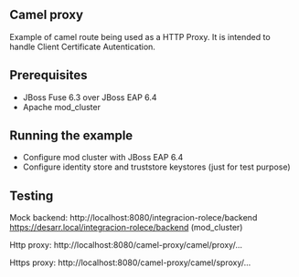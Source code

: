 Camel proxy
-----------------

Example of camel route being used as a HTTP Proxy. It is intended to handle Client Certificate Autentication.

Prerequisites
-------------

* JBoss Fuse 6.3 over JBoss EAP 6.4
* Apache mod_cluster

Running the example
-------------------
* Configure mod cluster with JBoss EAP 6.4
* Configure identity store and truststore keystores (just for test purpose)

Testing
-----------------
Mock backend:
http://localhost:8080/integracion-rolece/backend
https://desarr.local/integracion-rolece/backend (mod_cluster)


Http proxy:
http://localhost:8080/camel-proxy/camel/proxy/...


Https proxy:
http://localhost:8080/camel-proxy/camel/sproxy/...
